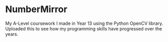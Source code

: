 # NumberMirror
My A-Level coursework I made in Year 13 using the Python OpenCV library. Uploaded this to see how my programming skills have progressed over the years.
